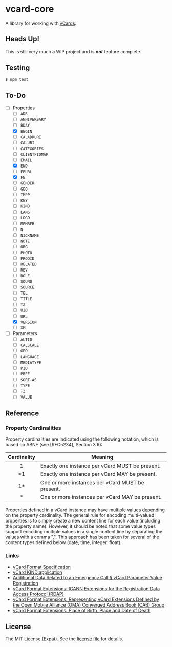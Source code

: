 vcard-core
==========
A library for working with [vCards](https://en.wikipedia.org/wiki/VCard).

Heads Up!
---------
This is still very much a WIP project and is __*not*__ feature complete.

Testing
-------
```sh
$ npm test
```

To-Do
-----
- [ ] Properties
  - [ ] `ADR`
  - [ ] `ANNIVERSARY`
  - [ ] `BDAY`
  - [x] `BEGIN`
  - [ ] `CALADRURI`
  - [ ] `CALURI`
  - [ ] `CATEGORIES`
  - [ ] `CLIENTPIDMAP`
  - [ ] `EMAIL`
  - [x] `END`
  - [ ] `FBURL`
  - [x] `FN`
  - [ ] `GENDER`
  - [ ] `GEO`
  - [ ] `IMPP`
  - [ ] `KEY`
  - [ ] `KIND`
  - [ ] `LANG`
  - [ ] `LOGO`
  - [ ] `MEMBER`
  - [ ] `N`
  - [ ] `NICKNAME`
  - [ ] `NOTE`
  - [ ] `ORG`
  - [ ] `PHOTO`
  - [ ] `PRODID`
  - [ ] `RELATED`
  - [ ] `REV`
  - [ ] `ROLE`
  - [ ] `SOUND`
  - [ ] `SOURCE`
  - [ ] `TEL`
  - [ ] `TITLE`
  - [ ] `TZ`
  - [ ] `UID`
  - [ ] `URL`
  - [x] `VERSION`
  - [ ] `XML`
- [ ] Parameters
  - [ ] `ALTID`
  - [ ] `CALSCALE`
  - [ ] `GEO`
  - [ ] `LANGUAGE`
  - [ ] `MEDIATYPE`
  - [ ] `PID`
  - [ ] `PREF`
  - [ ] `SORT-AS`
  - [ ] `TYPE`
  - [ ] `TZ`
  - [ ] `VALUE`

Reference
---------

### Property Cardinalities
Property cardinalities are indicated using the following notation,
which is based on ABNF (see [RFC5234], Section 3.6):

| Cardinality | Meaning                                          |
|:-----------:|--------------------------------------------------|
|      1      | Exactly one instance per vCard MUST be present.  |
|      *1     | Exactly one instance per vCard MAY be present.   |
|      1*     | One or more instances per vCard MUST be present. |
|      *      | One or more instances per vCard MAY be present.  |

Properties defined in a vCard instance may have multiple values
depending on the property cardinality.  The general rule for encoding
multi-valued properties is to simply create a new content line for
each value (including the property name).  However, it should be
noted that some value types support encoding multiple values in a
single content line by separating the values with a comma ",".  This
approach has been taken for several of the content types defined
below (date, time, integer, float).

### Links
- [vCard Format Specification](https://datatracker.ietf.org/doc/html/rfc6350)
- [vCard KIND:application](https://datatracker.ietf.org/doc/html/rfc6473)
- [Additional Data Related to an Emergency Call § vCard Parameter Value Registration](https://datatracker.ietf.org/doc/html/rfc7852/#section-11.7)
- [vCard Format Extensions: ICANN Extensions for the Registration Data Access Protocol (RDAP)](https://datatracker.ietf.org/doc/html/rfc8605/)
- [vCard Format Extensions: Representing vCard Extensions Defined by the Open Mobile Alliance (OMA) Converged Address Book (CAB) Group](https://datatracker.ietf.org/doc/html/rfc6715/)
- [vCard Format Extensions: Place of Birth, Place and Date of Death](https://datatracker.ietf.org/doc/html/rfc6474/)

License
-------
The MIT License (Expat). See the [license file](LICENSE) for details.
